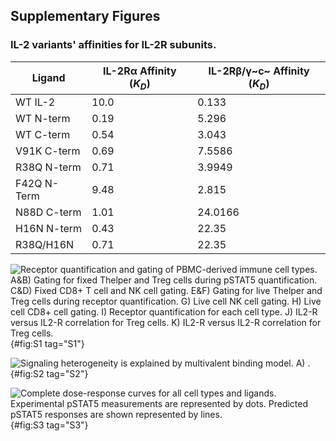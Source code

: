 ## Supplementary Figures

### IL-2 variants' affinities for IL-2R subunits.

|    Ligand      	|    IL-2Rα Affinity ($K_D$)	|    IL-2Rβ/γ~c~ Affinity ($K_D$)         	| 
|--------------------------	|--------------	|--------------------------	|
|    WT IL-2      	|    10.0   	|    0.133	|
|    WT N-term        	|    0.19   	|    5.296	|
|    WT C-term        	|    0.54   	|    3.043	|
|    V91K C-term       	|    0.69   	|    7.5586	|
|    R38Q N-term       	|    0.71   	|    3.9949	|
|    F42Q N-Term        	|    9.48   	|    2.815	|
|    N88D C-term        	|    1.01   	|    24.0166	|
|    H16N N-term        	|    0.43   	|    22.35	|
|    R38Q/H16N       	|    0.71   	|    22.35	|

![**Receptor quantification and gating of PBMC-derived immune cell types.** A&B) Gating for fixed Thelper and Treg cells during pSTAT5 quantification. C&D) Fixed CD8+ T cell and NK cell gating. E&F) Gating for live Thelper and Treg cells during receptor quantification. G) Live cell NK cell gating. H) Live cell CD8+ cell gating. I) Receptor quantification for each cell type. J) IL2-R versus IL2-R correlation for Treg cells. K) IL2-R versus IL2-R correlation for Treg cells.](./output/figureS1.svg){#fig:S1 tag="S1"}

![**Signaling heterogeneity is explained by multivalent binding model.** A) .](./output/figureS2.svg){#fig:S2 tag="S2"}

![**Complete dose-response curves for all cell types and ligands.** Experimental pSTAT5 measurements are represented by dots. Predicted pSTAT5 responses are shown represented by lines.](./output/figureS3.svg){#fig:S3 tag="S3"}
